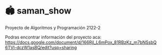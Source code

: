 # 🏟 saman_show
Proyecto de Algoritmos y Programación 2122-2

Podras encontrar información del proyecto aca: https://docs.google.com/document/d/166Rjl_L6mPox_81RBzKz_m7bNSsbQ6TVl-dczW1asBQ/edit?usp=sharing
